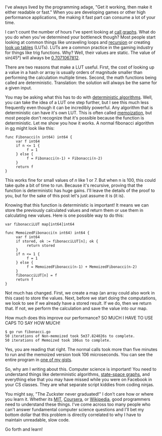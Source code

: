 <!-- Title: Determining Determinism -->
<!-- Author: Joshua Marsh -->
<!-- Tags: determinism,memoization,go,recursion -->
<!-- Languages: go,shell -->

I've always lived by the programming adage, "Get it working, then make
it either readable or fast." When you are developing games or other
high performance applications, the making it fast part can consume a
lot of your time.

I can't count the number of hours I've spent looking at
[call graphs](http://en.wikipedia.org/wiki/Call_graph). What do you do
when you've determined your bottleneck though?  Most people start
looking at common things like unraveling loops and
[recursion](http://en.wikipedia.org/wiki/Recursion) or creating
[look up tables](http://en.wikipedia.org/wiki/Lookup_table)
(LUTs). LUTs are a common practice in the gaming industry for things
like trig functions. Why?  Well, their values are static. The value of
sin(45°) will always be
[0.7071067812](http://www.wolframalpha.com/input/?i=sin(45+deg)).

There are two reasons that make a LUT useful. First, the cost of
looking up a value in a hash or array is usually orders of magnitude
smaller than performing the calculation multiple times. Second, the
math functions being called are deterministic. Translation: the
solution will always be the same for a given input.

You may be asking what this has to do with
[deterministic algorithms](http://en.wikipedia.org/wiki/Deterministic_algorithm). Well,
you can take the idea of a LUT one step further, but I see this much
less frequently even though it can be incredibly powerful. Any
algorithm that is deterministic can have it's own LUT. This is often
called [memoization](http://en.wikipedia.org/wiki/Memoization), but
most people don't recognize that it's possible because the function is
deterministic. Let me show you how it works. A normal fibonacci
algorithm in [go](http://golang.org/) might look like this:

<pre><code data-language="go">func Fibonacci(n int64) int64 {  
     var f int64  
     if n <= 1 {  
          f = 1  
     } else {  
          f = Fibonacci(n-1) + Fibonacci(n-2)  
     }  
     return f  
}  
</code></pre>


This works fine for small values of <em>n</em> like 1 or 7. But when n is 100,
this could take quite a bit of time to run. Because it's recursive,
proving that the function is deterministic has huge gains. I'll leave
the details of the proof to you, but for the sake of this post let's
just assume it is (it is).

Knowing that this function is deterministic is important! It means we
can store the previously calculated values and return them or use them
in calculating new values. Here is one possible way to do this:


<pre><code data-language="go">var fibonacciLUT map[int64]int64

func MemoizedFibonacci(n int64) int64 {  
     var f int64  
     if stored, ok := fibonacciLUT[n]; ok {  
          return stored  
     }  
     if n <= 1 {  
          f = 1  
     } else {  
          f = MemoizedFibonacci(n-1) + MemoizedFibonacci(n-2)  
     }  
     fibonacciLUT[n] = f  
     return f  
}  
</code></pre>

Not much has changed. First, we create a map (an array could also work
in this case) to store the values. Next, before we start doing the
computations, we look to see if we already have a stored result. If we
do, then we return that. If not, we perform the calculation and save
the value into our map.

How much does this improve our performance? SO MUCH I HAVE TO USE CAPS
TO SAY HOW MUCH!

<pre><code data-language="shell">$ go run fibonacci.go  
50 iterations of Non-memoized took 5m37.824026s to complete.  
50 iterations of Memoized took 106us to complete.  
</code></pre>

Yes, you are reading that right. The normal calls took more than five
minutes to run and the memoized version took 106 microseconds. You can
see the entire program in [one of my gists](https://gist.github.com/3244972).

So, why am I writing about this. Computer science is important! You
need to understand things like deterministic algorithms,
[state-space graphs](http://en.wikipedia.org/wiki/State_space_search),
and everything else that you may have missed while you were on
Facebook in your CS classes. They are what separate script kiddies
from coding ninjas.

You might say, "The Zuckster never graduated!" I don't care how or
where you learn it. Whether its [MIT](http://mit.edu/),
[Coursera](https://www.coursera.org/), or
[Wikipedia](http://www.wikipedia.org/), good programmers need to
understand these things. I've come across too many people who can't
answer fundamental computer science questions and I'll bet my bottom
dollar that this problem is directly correlated to why I have to
maintain unreadable, slow code.

Go forth and learn!
